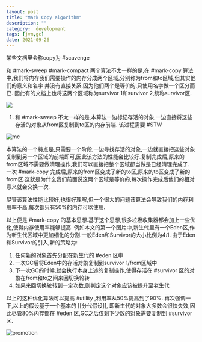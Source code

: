 ```yaml
---
layout: post
title: "Mark Copy algorithm"
description: ""
category:  development
tags: [jvm,gc]
date: 2021-09-26
---
```


某些文档里会称copy为 #scavenge

和 #mark-sweep #mark-compact 两个算法不太一样的是,在 #mark-copy 算法中,我们将内存我们需要操作的内存分成两个区域,分别称为from和to区域,但其实他们的意义和名字 并没有直接关系,因为他们两个是等价的,只使用名字做一个区分而已.  因此有的文档上也将这两个区域称为survivor 1和survivor 2,统称survivor区.

![](https://github.com/gaoxingliang/goodutils/blob/master/res/gcbook/memory-pool.png?raw=true)

1. 和 #mark-sweep 不太一样的是,本算法一边标记存活的对象,一边直接将这些存活的对象从from区复制到to区的内存前端. 该过程需要 #STW 

![mc](https://github.com/gaoxingliang/goodutils/blob/master/res/gcbook/mark-copy.png?raw=true) 

本算法的一个特点是,只需要一个阶段,一边寻找存活的对象,一边就直接把这些对象复制到另一个区域的前端即可,因此该方法的性能会比较好.复制完成后,原来的from区域不需要做清理操作,我们可以直接把整个区域都当做是已经清理完成了.
一次 #mark-copy 完成后,原来的from区变成了新的to区,原来的to区变成了新的from区.这就是为什么我们前面说这两个区域是等价的,每次操作完成后他们的相对意义就会交换一次.

尽管该算法性能比较好,也很好理解,但一个很大的问题该算法会导致我们的内存利用率不高,每次都只有50%的内存可以使用.


以上便是 #mark-copy 的基本思想.基于这个思想,很多垃圾收集器都会加上一些优化,使得内存使用率能够提高.
例如本文的第一个图片中,新生代里有一个Eden区,作为新生代区域中更加细化的分割.一般Eden和Survivor的大小比例为4:1. 
由于Eden和Survivor的引入,新的策略为:   

1. 任何新的对象首先分配在新生代的 #eden 区中
2. 一次GC后将Eden中的存活对象复制到survivor 1/from区域中
3. 下一次GC的时候,就会执行本身上述的复制操作,使得存活在 #survivor 区的对象在from和to之间来回切换轮转
4. 如果来回切换轮转到一定次数,则判定这个对象应该被提升至老生代


以上的这种优化算法可以提高 #utility ,利用率从50%提高到了90%.
再次强调一下,以上的假设基于一个基本的 [[分代假设]], 即新生代的对象大多数会很快失效,因此尽管80%内存都在 #eden 区,GC之后仅剩下少数的对象需要复制到 #survivor 区.

![promotion](https://github.com/gaoxingliang/goodutils/blob/master/res/gcbook/eden-to-survivor.png?raw=true)
